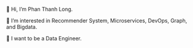 👋 Hi, I’m Phan Thanh Long.

👀 I’m interested in Recommender System, Microservices, DevOps, Graph, and  Bigdata.

🌱 I want to be a Data Engineer.


